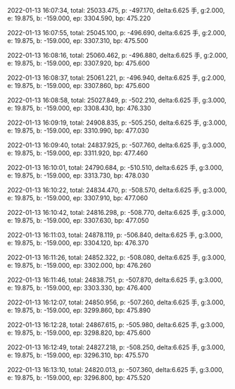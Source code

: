 2022-01-13 16:07:34, total: 25033.475, p: -497.170, delta:6.625 手, g:2.000, e: 19.875, b: -159.000, ep: 3304.590, bp: 475.220

2022-01-13 16:07:55, total: 25045.100, p: -496.690, delta:6.625 手, g:2.000, e: 19.875, b: -159.000, ep: 3307.310, bp: 475.500

2022-01-13 16:08:16, total: 25060.462, p: -496.880, delta:6.625 手, g:2.000, e: 19.875, b: -159.000, ep: 3307.920, bp: 475.600

2022-01-13 16:08:37, total: 25061.221, p: -496.940, delta:6.625 手, g:2.000, e: 19.875, b: -159.000, ep: 3307.860, bp: 475.600

2022-01-13 16:08:58, total: 25027.849, p: -502.210, delta:6.625 手, g:3.000, e: 19.875, b: -159.000, ep: 3308.430, bp: 476.330

2022-01-13 16:09:19, total: 24908.835, p: -505.250, delta:6.625 手, g:3.000, e: 19.875, b: -159.000, ep: 3310.990, bp: 477.030

2022-01-13 16:09:40, total: 24837.925, p: -507.760, delta:6.625 手, g:3.000, e: 19.875, b: -159.000, ep: 3311.920, bp: 477.460

2022-01-13 16:10:01, total: 24790.684, p: -510.510, delta:6.625 手, g:3.000, e: 19.875, b: -159.000, ep: 3313.730, bp: 478.030

2022-01-13 16:10:22, total: 24834.470, p: -508.570, delta:6.625 手, g:3.000, e: 19.875, b: -159.000, ep: 3307.910, bp: 477.060

2022-01-13 16:10:42, total: 24816.298, p: -508.770, delta:6.625 手, g:3.000, e: 19.875, b: -159.000, ep: 3307.630, bp: 477.050

2022-01-13 16:11:03, total: 24878.119, p: -506.840, delta:6.625 手, g:3.000, e: 19.875, b: -159.000, ep: 3304.120, bp: 476.370

2022-01-13 16:11:26, total: 24852.322, p: -508.080, delta:6.625 手, g:3.000, e: 19.875, b: -159.000, ep: 3302.000, bp: 476.260

2022-01-13 16:11:46, total: 24838.751, p: -507.870, delta:6.625 手, g:3.000, e: 19.875, b: -159.000, ep: 3303.330, bp: 476.400

2022-01-13 16:12:07, total: 24850.956, p: -507.260, delta:6.625 手, g:3.000, e: 19.875, b: -159.000, ep: 3299.860, bp: 475.890

2022-01-13 16:12:28, total: 24867.615, p: -505.980, delta:6.625 手, g:3.000, e: 19.875, b: -159.000, ep: 3298.820, bp: 475.600

2022-01-13 16:12:49, total: 24827.218, p: -508.250, delta:6.625 手, g:3.000, e: 19.875, b: -159.000, ep: 3296.310, bp: 475.570

2022-01-13 16:13:10, total: 24820.013, p: -507.360, delta:6.625 手, g:3.000, e: 19.875, b: -159.000, ep: 3296.800, bp: 475.520